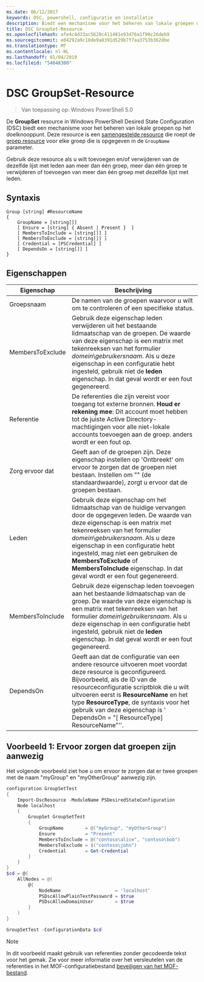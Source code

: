```yaml
---
ms.date: 06/12/2017
keywords: DSC, powershell, configuratie en installatie
description: Biedt een mechanisme voor het beheren van lokale groepen op het doelknooppunt.
title: DSC GroupSet-Resource
ms.openlocfilehash: afe4c4d33ac5620c411481e93d76a1f90c26deb9
ms.sourcegitcommit: e04292a9c10de9a8391d529b7f7aa3753b362dbe
ms.translationtype: MT
ms.contentlocale: nl-NL
ms.lasthandoff: 01/04/2019
ms.locfileid: "54048300"
---
```

# <a name="dsc-groupset-resource"></a>DSC GroupSet-Resource

> Van toepassing op: Windows PowerShell 5.0

De **GroupSet** resource in Windows PowerShell Desired State Configuration (DSC) biedt een mechanisme voor het beheren van lokale groepen op het doelknooppunt. Deze resource is een [samengestelde resource](../../../resources/authoringResourceComposite.md) die roept de [groep resource](groupResource.md) voor elke groep die is opgegeven in de `GroupName` parameter.

Gebruik deze resource als u wilt toevoegen en/of verwijderen van de dezelfde lijst met leden aan meer dan één groep, meer dan één groep te verwijderen of toevoegen van meer dan één groep met dezelfde lijst met leden.

## <a name="syntax"></a>Syntaxis

```
Group [string] #ResourceName
{
    GroupName = [string[]]
    [ Ensure = [string] { Absent | Present }  ]
    [ MembersToInclude = [string[]] ]
    [ MembersToExclude = [string[]] ]
    [ Credential = [PSCredential] ]
    [ DependsOn = [string[]] ]
}
```

## <a name="properties"></a>Eigenschappen

|  Eigenschap  |  Beschrijving   |
|---|---|
| Groepsnaam| De namen van de groepen waarvoor u wilt om te controleren of een specifieke status.|
| MembersToExclude| Gebruik deze eigenschap leden verwijderen uit het bestaande lidmaatschap van de groepen. De waarde van deze eigenschap is een matrix met tekenreeksen van het formulier *domein*\\*gebruikersnaam*. Als u deze eigenschap in een configuratie hebt ingesteld, gebruik niet de **leden** eigenschap. In dat geval wordt er een fout gegenereerd.|
| Referentie| De referenties die zijn vereist voor toegang tot externe bronnen. **Houd er rekening mee**: Dit account moet hebben tot de juiste Active Directory-machtigingen voor alle niet-lokale accounts toevoegen aan de groep. anders wordt er een fout op.
| Zorg ervoor dat| Geeft aan of de groepen zijn. Deze eigenschap instellen op 'Ontbreekt' om ervoor te zorgen dat de groepen niet bestaan. Instellen om "" (de standaardwaarde), zorgt u ervoor dat de groepen bestaan.|
| Leden| Gebruik deze eigenschap om het lidmaatschap van de huidige vervangen door de opgegeven leden. De waarde van deze eigenschap is een matrix met tekenreeksen van het formulier *domein*\\*gebruikersnaam*. Als u deze eigenschap in een configuratie hebt ingesteld, mag niet een gebruiken de **MembersToExclude** of **MembersToInclude** eigenschap. In dat geval wordt er een fout gegenereerd.|
| MembersToInclude| Gebruik deze eigenschap leden toevoegen aan het bestaande lidmaatschap van de groep. De waarde van deze eigenschap is een matrix met tekenreeksen van het formulier *domein*\\*gebruikersnaam*. Als u deze eigenschap in een configuratie hebt ingesteld, gebruik niet de **leden** eigenschap. In dat geval wordt er een fout gegenereerd.|
| DependsOn | Geeft aan dat de configuratie van een andere resource uitvoeren moet voordat deze resource is geconfigureerd. Bijvoorbeeld, als de ID van de resourceconfiguratie scriptblok die u wilt uitvoeren eerst is __ResourceName__ en het type __ResourceType__, de syntaxis voor het gebruik van deze eigenschap is ' DependsOn = "[ ResourceType] ResourceName"''.|

## <a name="example-1-ensuring-groups-are-present"></a>Voorbeeld 1: Ervoor zorgen dat groepen zijn aanwezig

Het volgende voorbeeld ziet hoe u om ervoor te zorgen dat er twee groepen met de naam "myGroup" en "myOtherGroup" aanwezig zijn.

```powershell
configuration GroupSetTest
{
    Import-DscResource -ModuleName PSDesiredStateConfiguration
    Node localhost
    {
        GroupSet GroupSetTest
        {
            GroupName        = @("myGroup", "myOtherGroup")
            Ensure           = "Present"
            MembersToInclude = @("contoso\alice", "contoso\bob")
            MembersToExclude = $("contoso\john")
            Credential       = Get-Credential
        }
    }
}
$cd = @{
    AllNodes = @(
        @{
            NodeName                    = 'localhost'
            PSDscAllowPlainTextPassword = $true
            PSDscAllowDomainUser        = $true
        }
    )
}

GroupSetTest -ConfigurationData $cd
```

> [!NOTE]
> In dit voorbeeld maakt gebruik van referenties zonder gecodeerde tekst voor het gemak. Zie voor meer informatie over het versleutelen van de referenties in het MOF-configuratiebestand [beveiligen van het MOF-bestand](../../../pull-server/secureMOF.md).
